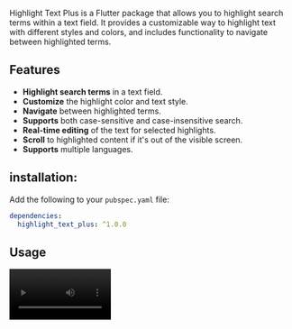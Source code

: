 <!--
This README describes the package. If you publish this package to pub.dev,
this README's contents appear on the landing page for your package.

For information about how to write a good package README, see the guide for
[writing package pages](https://dart.dev/guides/libraries/writing-package-pages).

For general information about developing packages, see the Dart guide for
[creating packages](https://dart.dev/guides/libraries/create-library-packages)
and the Flutter guide for
[developing packages and plugins](https://flutter.dev/developing-packages).
-->

Highlight Text Plus is a Flutter package that allows you to highlight search terms within a text field. It provides a customizable way to highlight text with different styles and colors, and includes functionality to navigate between highlighted terms.

## Features

- **Highlight search terms** in a text field.
- **Customize** the highlight color and text style.
- **Navigate** between highlighted terms.
- **Supports** both case-sensitive and case-insensitive search.
- **Real-time editing** of the text for selected highlights.
- **Scroll** to highlighted content if it's out of the visible screen.
- **Supports** multiple languages.



## installation: 
  Add the following to your `pubspec.yaml` file:

  ```yaml
  dependencies:
    highlight_text_plus: ^1.0.0 
  ```



## Usage
<video src='files/package-usage.mov' width=180/> 

 

## Customization
You can customize the highlight colors and text styles by passing the appropriate parameters to the `HighlightTextController`

```dart
import 'package:highlight_text_plus/highlight_text_plus.dart';
import 'package:flutter/material.dart';

// Create an instance of HighlightTextController
final _highlightTextController = HighlightTextController(
  // The text to be displayed and highlighted
  text: englishText.trim(),

  // Controller for scrolling the text view
  scrollController: _scrollController,

  // Background color for the currently selected text
  selectedTextBackgroundColor: Colors.redAccent,

  // Background color for highlighted text
  highlightTextBackgroundColor: Colors.yellow,

  // Text style for the selected highlighted text
  selectedHighlightedTextStyle: const TextStyle(
    color: Colors.white,
    fontSize: 19,
  ),

  // Text style for non-selected highlighted text
  highlightedTextStyle: const TextStyle(
    color: Colors.black,
    fontSize: 19,
  ),
);

```



## Example
Here is a basic example of how to use the Highlight Text Plus package:

```dart
import 'package:flutter/material.dart';
import 'package:highlight_text_plus/data/highlight_span.dart';
import 'package:highlight_text_plus/highlight_text_plus.dart';

void main() {
  runApp(const MyApp());
}

class MyApp extends StatelessWidget {
  const MyApp({super.key});

  @override
  Widget build(BuildContext context) {
    return const MaterialApp(
      debugShowCheckedModeBanner: false,
      home: HighlightTextEditor(),
    );
  }
}

class HighlightTextEditor extends StatefulWidget {
  const HighlightTextEditor({super.key});

  @override
  State<HighlightTextEditor> createState() => _HighlightTextEditorState();
}

class _HighlightTextEditorState extends State<HighlightTextEditor> {
  late HighlightTextController _highlightTextController;
  late TextEditingController _searchController;
  late ScrollController _scrollController;

  @override
  void initState() {
    super.initState();
    _searchController = TextEditingController();
    _scrollController = ScrollController();

    _highlightTextController = HighlightTextController(
      text: englishText.trim(),
      scrollController: _scrollController,
      selectedTextBackgroundColor: Colors.redAccent,
      highlightTextBackgroundColor: Colors.yellow,
      selectedHighlightedTextStyle: const TextStyle(
        color: Colors.white,
        fontSize: 19,
      ),
      highlightedTextStyle: const TextStyle(
        color: Colors.black,
        fontSize: 19,
      ),
    );
  }

  @override
  void dispose() {
    _highlightTextController.dispose();
    _searchController.dispose();
    _scrollController.dispose();
    super.dispose();
  }

  @override
  Widget build(BuildContext context) {
    return Scaffold(
      appBar: AppBar(title: const Text('Highlight Text Plus')),
      body: SafeArea(
        child: Column(
          children: <Widget>[
            Padding(
              padding: const EdgeInsets.all(8.0),
              child: TextField(
                controller: _searchController,
                decoration: const InputDecoration(
                  labelText: 'Enter search term',
                  border: OutlineInputBorder(),
                ),
                onChanged: (value) {
                  // Pass the search query to the controller
                  _highlightTextController.highlightSearchTerm(value);
                },
              ),
            ),
            Expanded(
              child: SingleChildScrollView(
                controller: _highlightTextController.scrollController,
                child: ValueListenableBuilder<List<HighlightSpan>>(
                  valueListenable: _highlightTextController.highlightsNotifier,
                  builder: (context, highlights, child) {
                    return Padding(
                      padding: const EdgeInsets.symmetric(
                          horizontal: 12.0, vertical: 16.0),
                      child: TextField(
                        // readOnly: true,
                        controller: _highlightTextController,
                        maxLines: null,
                        decoration: const InputDecoration(
                          border: OutlineInputBorder(
                            borderSide: BorderSide(color: Colors.grey),
                          ),
                        ),
                        style: const TextStyle(fontSize: 20),
                        onChanged: (value) {
                          _highlightTextController.highlightSearchTerm(
                            _searchController.text.trim(),
                          );
                        },
                      ),
                    );
                  },
                ),
              ),
            ),
          ],
        ),
      ),
      floatingActionButton: Column(
        mainAxisAlignment: MainAxisAlignment.end,
        children: <Widget>[
          FloatingActionButton(
            onPressed: () {
              _highlightTextController.highlightPrevious();
            },
            child: const Icon(Icons.arrow_upward),
          ),
          const SizedBox(height: 10),
          FloatingActionButton(
            onPressed: () {
              _highlightTextController.highlightNext();
            },
            child: const Icon(Icons.arrow_downward),
          ),
        ],
      ),
    );
  }
}

const englishText = '''
  In a small village, there was a small house with a small garden. The small children loved to play with their small toys in the small backyard. Every small detail of their small world brought them immense joy. The small moments they shared were forever cherished in their small hearts. In a small village, there was a small house with a small garden. The small children loved to play with their small toys in the small backyard. Every small detail of their small world brought them immense joy. The small moments they shared were forever cherished in their small hearts. In a small village, there was a small house with a small garden. The small children loved to play with their small toys in the small backyard. Every small detail of their small world brought them immense joy. The small moments they shared were forever cherished in their small hearts. In a small village, there was a small house with a small garden. The small children loved to play with their small toys in the small backyard. Every small detail of their small world brought them immense joy. The small moments they shared were forever cherished in their small hearts.
  ''';

const arabicText = '''
  في قرية صغيرة، كان هناك منزل صغير بحديقة صغيرة. أحب الأطفال الصغار اللعب بألعابهم الصغيرة في الفناء الخلفي الصغير. كل تفصيل صغير في عالمهم الصغير جلب لهم فرحة كبيرة. اللحظات الصغيرة التي شاركوها كانت محبوبة إلى الأبد في قلوبهم الصغيرة. في قرية صغيرة، كان هناك منزل صغير بحديقة صغيرة. أحب الأطفال الصغار اللعب بألعابهم الصغيرة في الفناء الخلفي الصغير. كل تفصيل صغير في عالمهم الصغير جلب لهم فرحة كبيرة. اللحظات الصغيرة التي شاركوها كانت محبوبة إلى الأبد في قلوبهم الصغيرة. في قرية صغيرة، كان هناك منزل صغير بحديقة صغيرة. أحب الأطفال الصغار اللعب بألعابهم الصغيرة في الفناء الخلفي الصغير. كل تفصيل صغير في عالمهم الصغير جلب لهم فرحة كبيرة. اللحظات الصغيرة التي شاركوها كانت محبوبة إلى الأبد في قلوبهم الصغيرة. في قرية صغيرة، كان هناك منزل صغير بحديقة صغيرة. أحب الأطفال الصغار اللعب بألعابهم الصغيرة في الفناء الخلفي الصغير. كل تفصيل صغير في عالمهم الصغير جلب لهم فرحة كبيرة. اللحظات الصغيرة التي شاركوها كانت محبوبة إلى الأبد في قلوبهم الصغيرة.
  ''';
 
``` 


## Additional information

TODO: Tell users more about the package: where to find more information, how to
contribute to the package, how to file issues, what response they can expect
from the package authors, and more.

